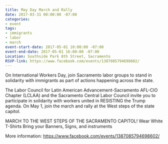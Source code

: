 ```yaml
---
title: May Day March and Rally
date: 2017-03-31 00:00:00 -07:00
categories:
- event
tags:
- immigrants
- labor
- march
event-start-date: 2017-05-01 10:00:00 -07:00
event-end-date: 2017-05-01 16:00:00 -07:00
Location: Southside Park 8th Street, Sacramento
RSVP-link: https://www.facebook.com/events/1387085794698602/
---
```


On International Workers Day, join Sacramento labor groups to stand in solidarity with immigrants as part of actions happening across the state.

The Labor Council for Latin American Advancement-Sacramento AFL-CIO Chapter (LCLAA) and the Sacramento Central Labor Council invite you to participate in solidarity with workers united in RESISTING the Trump agenda. On May 1, join the march and rally at the West steps of the state capitol.

MARCH TO THE WEST STEPS OF THE SACRAMENTO CAPITOL!
Wear White T-Shirts
Bring your Banners, Signs, and instruments

More information: https://www.facebook.com/events/1387085794698602/
